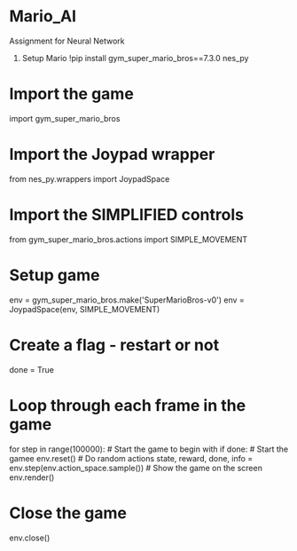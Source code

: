# Mario_AI
Assignment for Neural Network


1. Setup Mario
!pip install gym_super_mario_bros==7.3.0 nes_py
# Import the game
import gym_super_mario_bros
# Import the Joypad wrapper
from nes_py.wrappers import JoypadSpace
# Import the SIMPLIFIED controls
from gym_super_mario_bros.actions import SIMPLE_MOVEMENT
# Setup game
env = gym_super_mario_bros.make('SuperMarioBros-v0')
env = JoypadSpace(env, SIMPLE_MOVEMENT)
# Create a flag - restart or not
done = True
# Loop through each frame in the game
for step in range(100000): 
    # Start the game to begin with 
    if done: 
        # Start the gamee
        env.reset()
    # Do random actions
    state, reward, done, info = env.step(env.action_space.sample())
    # Show the game on the screen
    env.render()
# Close the game
env.close()
